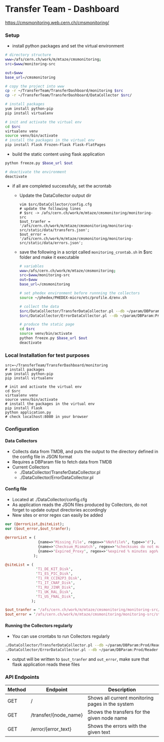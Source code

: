# Transfer Team - Dashboard
https://cmsmonitoring.web.cern.ch/cmsmonitoring/

### Setup
* install python packages and set the virtual environment
```sh
# directory structure
www=/afs/cern.ch/work/m/mtaze/cmsmonitoring;
src=$www/monitoring-src

out=$www
base_url=/cmsmonitoring

# copy the project into www
cp -r ~/TransferTeam/TransferDashboard/monitoring $src
cp -r ~/TransferTeam/TransferDashboard/DataCollector $src/

# install packages
yum install python-pip
pip install virtualenv

# init and activate the virtual env
cd $src
virtualenv venv
source venv/bin/activate
# install the packages in the virtual env
pip install Flask Frozen-Flask Flask-FlatPages
```
* build the static content using flask application
```sh
python freeze.py $base_url $out

# deactivate the environment
deactivate
```
* if all are completed successfuly, set the acrontab
  * Update the DataCollector output dir

    ```
    vim $src/DataCollector/config.cfg
    # update the following lines
    # $src -> /afs/cern.ch/work/m/mtaze/cmsmonitoring/monitoring-src
    $out_tranfer = '/afs/cern.ch/work/m/mtaze/cmsmonitoring/monitoring-src/static/data/transfers.json';
    $out_error = '/afs/cern.ch/work/m/mtaze/cmsmonitoring/monitoring-src/static/data/errors.json';
    ```
  * save the following in a script called ```monitoring_crontab.sh``` in $src folder and make it executable

    ```sh
    # variables
    www=/afs/cern.ch/work/m/mtaze/cmsmonitoring;
    src=$www/monitoring-src
    out=$www
    base_url=/cmsmonitoring
    
    # set phedex environment before runnning the collectors
    source ~/phedex/PHEDEX-micro/etc/profile.d/env.sh
    
    # collect the data
    $src/DataCollector/TransferDataCollector.pl --db ~/param/DBParam:Prod/Reader
    $src/DataCollector/ErrorDataCollector.pl --db ~/param/DBParam:Prod/Reader
    
    # produce the static page
    cd $src
    source venv/bin/activate
    python freeze.py $base_url $out
    deactivate
    ```

### Local Installation for test purposes
```
src=~/TransferTeam/TransferDashboard/monitoring
# install packages
yum install python-pip
pip install virtualenv

# init and activate the virtual env
cd $src
virtualenv venv
source venv/bin/activate
# install the packages in the virtual env
pip install Flask 
python application.py
# check localhost:8080 in your browser
```

### Configuration

#### Data Collectors
* Collects data from TMDB, and puts the output to the directory defined in the config file in JSON format
* Requires a DBParam file to fetch data from TMDB
* Current Collectors
  * ./DataCollector/TransferDataCollector.pl
  * ./DataCollector/ErrorDataCollector.pl

#### Config file
* Located at ./DataCollector/config.cfg
* As application reads the JSON files produced by Collectors, do not forget to update output directories accordingly
* New sites or error regex can easily be added
```perl
our (@errorList,@siteList);
our ($out_error,$out_tranfer);

@errorList = (
               {name=>'Missing_File', regex=>'%No%file%', type=>'d'},
               {name=>'Checksum_Mismatch', regex=>'%checksums do not match%', type=>'d'},
               {name=>'Expired_Proxy', regex=>'%expired % minutes ago%', type=>'t'}
             );

@siteList = (
              'T1_DE_KIT_Disk',
              'T1_ES_PIC_Disk',
              'T1_FR_CCIN2P3_Disk',
              'T1_IT_CNAF_Disk',
              'T1_RU_JINR_Disk',
              'T1_UK_RAL_Disk',
              'T1_US_FNAL_Disk',
            );

$out_tranfer = '/afs/cern.ch/work/m/mtaze/cmsmonitoring/monitoring-src/static/data/transfers.json';
$out_error = '/afs/cern.ch/work/m/mtaze/cmsmonitoring/monitoring-src/static/data/errors.json';
```

#### Running the Collectors regularly
* You can use crontabs to run Collectors regularly
```sh
./DataCollector/TransferDataCollector.pl --db ~/param/DBParam:Prod/Reader
./DataCollector/ErrorDataCollector.pl --db ~/param/DBParam:Prod/Reader
```
* output will be written to ```$out_tranfer``` and ```out_error```, make sure that flask application reads these files


### API Endpoints
| Method | Endpoint                           | Description
|--------|------------------------------------|--------------------------------------------------------
| GET    | /                                  | Shows all current monitoring pages in the system
| GET    | /transfer/{node_name}              | Shows the transfers for the given node name
| GET    | /error/{error_text}                | Shows the errors with the given text
